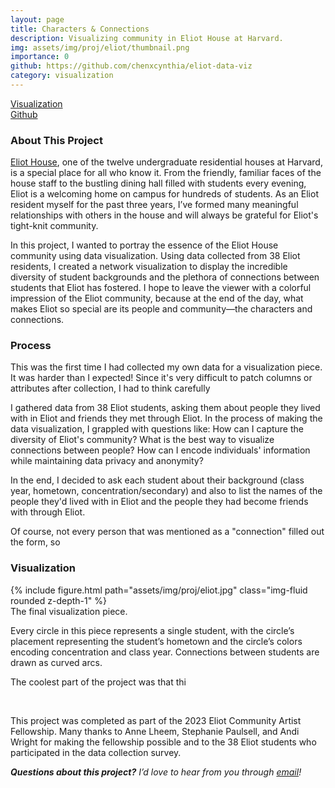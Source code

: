 ```yaml
---
layout: page
title: Characters & Connections
description: Visualizing community in Eliot House at Harvard.
img: assets/img/proj/eliot/thumbnail.png
importance: 0
github: https://github.com/chenxcynthia/eliot-data-viz
category: visualization
---
```


<div class = "projheader">
    <div class="links"><a href='https://drive.google.com/file/d/1cpUUtVKPJt62t9C2vgyZ-bLjlU1PMZ6_/view?usp=sharing' class="btn z-depth-0" role="button"> <i class="fab fa-github gh-icon"></i> Visualization</a></div>
</div>

<div class = "projheader">
    <div class="links"><a href='https://github.com/chenxcynthia/eliot-data-viz' class="btn z-depth-0" role="button"> <i class="fab fa-github gh-icon"></i> Github</a></div>
</div>

### About This Project
[Eliot House](https://eliot.harvard.edu/), one of the twelve undergraduate residential houses at Harvard, is a special place for all who know it. From the friendly, familiar faces of the house staff to the bustling dining hall filled with students every evening, Eliot is a welcoming home on campus for hundreds of students. As an Eliot resident myself for the past three years, I’ve formed many meaningful relationships with others in the house and will always be grateful for Eliot's tight-knit community.

In this project, I wanted to portray the essence of the Eliot House community using data visualization. Using data collected from 38 Eliot residents, I created a network visualization to display the incredible diversity of student backgrounds and the plethora of connections between students that Eliot has fostered. I hope to leave the viewer with a colorful impression of the Eliot community, because at the end of the day, what makes Eliot so special are its people and community—the characters and connections.

### Process 
This was the first time I had collected my own data for a visualization piece. It was harder than I expected! Since it's very difficult to patch columns or attributes after collection, I had to think carefully

I gathered data from 38 Eliot students, asking them about people they lived with in Eliot and friends they met through Eliot. In the process of making the data visualization, I grappled with questions like: How can I capture the diversity of Eliot's community? What is the best way to visualize connections between people? How can I encode individuals' information while maintaining data privacy and anonymity?

In the end, I decided to ask each student about their background (class year, hometown, concentration/secondary) and also to list the names of the people they'd lived with in Eliot and the people they had become friends with through Eliot.

Of course, not every person that was mentioned as a "connection" filled out the form, so 

### Visualization
<div class="row justify-content-sm-center">
    <div class="col-sm-6 mt-3 mt-md-0">
        {% include figure.html path="assets/img/proj/eliot.jpg" class="img-fluid rounded z-depth-1" %}
    </div>
</div>
<div class="caption">
    The final visualization piece.
</div>

Every circle in this piece represents a single student, with the circle’s placement representing the student’s hometown and the circle’s colors encoding concentration and class year. Connections between students are drawn as curved arcs. 

The coolest part of the project was that thi

&#8202;


This project was completed as part of the 2023 Eliot Community Artist Fellowship. Many thanks to Anne Lheem, Stephanie Paulsell, and Andi Wright for making the fellowship possible and to the 38 Eliot students who participated in the data collection survey.

<i> **Questions about this project?** I’d love to hear from you through <a href="mailto:cynthiachen@college.harvard.edu">email</a>!</i>

&#8202;
